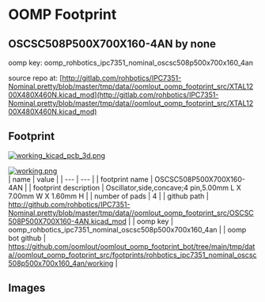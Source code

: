 # OOMP Footprint  
## OSCSC508P500X700X160-4AN  by none  
  
oomp key: oomp_rohbotics_ipc7351_nominal_oscsc508p500x700x160_4an  
  
source repo at: [http://gitlab.com/rohbotics/IPC7351-Nominal.pretty/blob/master/tmp/data//oomlout_oomp_footprint_src/XTAL1200X480X460N.kicad_mod](http://gitlab.com/rohbotics/IPC7351-Nominal.pretty/blob/master/tmp/data//oomlout_oomp_footprint_src/XTAL1200X480X460N.kicad_mod)  
## Footprint  
  
[![working_kicad_pcb_3d.png](working_kicad_pcb_3d_600.png)](working_kicad_pcb_3d.png)  
  
[![working.png](working_600.png)](working.png)  
| name | value | 
| --- | --- | 
| footprint name | OSCSC508P500X700X160-4AN | 
| footprint description | Oscillator,side,concave;4 pin,5.00mm L X 7.00mm W X 1.60mm H | 
| number of pads | 4 | 
| github path | http://github.com/rohbotics/IPC7351-Nominal.pretty/blob/master/tmp/data//oomlout_oomp_footprint_src/OSCSC508P500X700X160-4AN.kicad_mod | 
| oomp key | oomp_rohbotics_ipc7351_nominal_oscsc508p500x700x160_4an | 
| oomp bot github | https://github.com/oomlout/oomlout_oomp_footprint_bot/tree/main/tmp/data//oomlout_oomp_footprint_src/footprints/rohbotics_ipc7351_nominal_oscsc508p500x700x160_4an/working | 
## Images  
